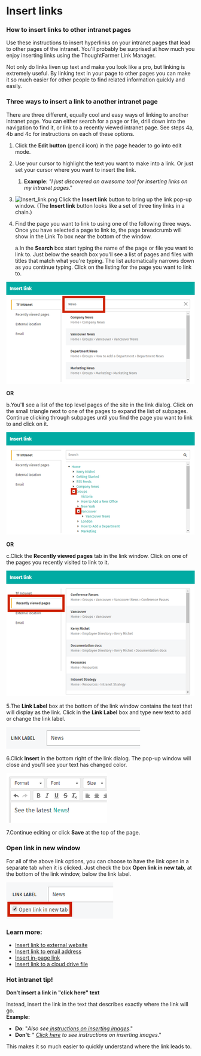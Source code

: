 # Insert links



### How to insert links to other intranet pages

Use these instructions to insert hyperlinks on your intranet pages that lead to other pages of the intranet. You'll probably be surprised at how much you enjoy inserting links using the ThoughtFarmer Link Manager.  
  
Not only do links liven up text and make you look like a pro, but linking is extremely useful. By linking text in your page to other pages you can make it so much easier for other people to find related information quickly and easily.

### Three ways to insert a link to another intranet page

There are three different, equally cool and easy ways of linking to another intranet page. You can either search for a page or file, drill down into the navigation to find it, or link to a recently viewed intranet page. See steps 4a, 4b and 4c for instructions on each of these options.

1. Click the **Edit button** \(pencil icon\) in the page header to go into edit mode.
2. Use your cursor to highlight the text you want to make into a link. Or just set your cursor where you want to insert the link.
   1. **Example**: _"I just discovered an awesome tool for inserting links on my intranet pages_."
3. ![Insert\_link.png](https://community.thoughtfarmer.com/imagethumb/208045330000/15841/44x39/False/Insert_link.png) Click the **Insert link** button to bring up the link pop-up window. \(The **Insert link** button looks like a set of three tiny links in a chain.\)
4. Find the page you want to link to using one of the following three ways. Once you have selected a page to link to, the page breadcrumb will show in the Link To box near the bottom of the window.

   a.In the **Search** box start typing the name of the page or file you want to link to. Just below the search box you'll see a list of pages and files with titles that match what you're typing. The list automatically narrows down as you continue typing. Click on the listing for the page you want to link to.

![](../../../.gitbook/assets/1%20%2841%29.png)



**OR**

b.You'll see a list of the top level pages of the site in the link dialog. Click on the small triangle next to one of the pages to expand the list of subpages. Continue clicking through subpages until you find the page you want to link to and click on it.

![](../../../.gitbook/assets/2%20%2853%29.png)



**OR**

c.Click the **Recently viewed pages** tab in the link window. Click on one of the pages you recently visited to link to it.

![](../../../.gitbook/assets/3%20%2823%29.png)

5.The **Link Label** box at the bottom of the link window contains the text that will display as the link. Click in the **Link Label** box and type new text to add or change the link label.  


![](../../../.gitbook/assets/4%20%2834%29.png)

6.Click **Insert** in the bottom right of the link dialog. The pop-up window will close and you'll see your text has changed color.

![](../../../.gitbook/assets/5%20%2825%29.png)



7.Continue editing or click **Save** at the top of the page.

### Open link in new window

For all of the above link options, you can choose to have the link open in a separate tab when it is clicked. Just check the box **Open link in new tab**, at the bottom of the link window, below the link label.

![](../../../.gitbook/assets/6%20%281%29.png)

### Learn more:

* [Insert link to external website](insert-link-to-external-website.md)
* [Insert link to email address](insert-link-to-email-address.md)
* [Insert in-page link](insert-in-page-link.md)
* [Insert link to a cloud drive file](../../cloud-drive-integration/link-to-cloud-drive-files-in-page-content.md)

### Hot intranet tip!

**Don't insert a link in "click here" text**

Instead, insert the link in the text that describes exactly where the link will go.  
**Example:**

* **Do**: "_Also see_[ _instructions on inserting images_](../insert-images.md)."
* **Don't**: " [_Click here_](../insert-images.md) _to see instructions on inserting images_."

This makes it so much easier to quickly understand where the link leads to.

